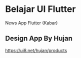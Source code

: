 
# Belajar UI Flutter

News App Flutter (Kabar)

## Design App By Hujan

https://ui8.net/hujan/products


